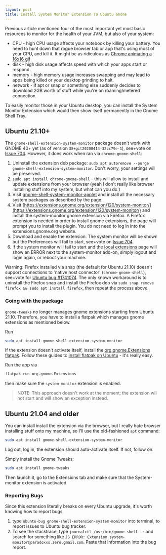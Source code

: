 ```yaml
---
layout: post
title: Install System Monitor Extension To Ubuntu Gnome
---
```


Previous article mentioned four of the most important yet most basic resources to monitor for the health of your JVM, but also
of your system:

* CPU - high CPU usage affects your notebook by killing your battery. You need to hunt down that rogue browser tab or app that's using most of your CPU, and kill it.
  It might be as ridiculous as [Chrome animating a 16x16 gif](https://bugs.chromium.org/p/chromium/issues/detail?id=165750)
* disk - high disk usage affects speed with which your apps start or respond.
* memory - high memory usage increases swapping and may lead to apps being killed or your desktop grinding to halt.
* network - if apt or snap or something else suddenly decides to download 2GB worth of stuff while you're on roaming/metered connection.

To easily monitor those in your Ubuntu desktop, you can install the System Monitor Extension which would then show itself permanently in the Gnome Shell Tray.

## Ubuntu 21.10+

The `gnome-shell-extension-system-monitor` package doesn't work with GNOME 40+ yet (as of version `38+git20200414-32cc79e-1`),
see+vote on [Issue 704](https://github.com/paradoxxxzero/gnome-shell-system-monitor-applet/issues/704).
However, it does work when ran via `chrome-gnome-shell`:

1. Uninstall the extension deb package: `sudo apt autoremove --purge gnome-shell-extension-system-monitor`.
   Don't worry, your settings will be preserved.
2. `sudo apt install chrome-gnome-shell` - this will allow to install and update extensions
   from your browser (yeah I don't really like browser installing stuff into my system, but what can you do.)
3. Visit [gnome-shell-system-monitor-applet](https://github.com/paradoxxxzero/gnome-shell-system-monitor-applet) and install
   all the necessary system packages as described by the page.
4. Visit [https://extensions.gnome.org/extension/120/system-monitor/](https://extensions.gnome.org/extension/120/system-monitor/)
   and install the system-monitor gnome extension via Firefox.
   A Firefox extension is needed in order to install gnome extensions, the page will prompt you to install the plugin. You do
   not need to log in into the extensions.gnome.org website.
5. Download and enable the extension. The system monitor will be shown but the Preferences
   will fail to start, see+vote on [Issue 704](https://github.com/paradoxxxzero/gnome-shell-system-monitor-applet/issues/704).
6. If the system monitor will fail to start and the [local extensions](https://extensions.gnome.org/local) page
   will show an ERROR next to the system-monitor add-on, simply logout and login again,
   or reboot your machine.

Warning: Firefox installed via snap (the default for Ubuntu 21.10) doesn't support
connections to 'native host connector' (`chrome-gnome-shell`), see+vote for
[Ubuntu bug #1741074](https://bugs.launchpad.net/ubuntu/+source/chromium-browser/+bug/1741074).
The only known workaround is to uninstall the
Firefox snap and install the Firefox deb via `sudo snap remove firefox && sudo apt install firefox`,
then repeat the process above.

### Going with the package

`gnome-tweaks` no longer manages gnome extensions starting from Ubuntu 21.10. Therefore,
you have to install a flatpak which manages gnome extensions as mentioned below.

Run

```bash
sudo apt install gnome-shell-extension-system-monitor
```

If the extension doesn't activate itself, install the [org.gnome.Extensions flatpak](https://flathub.org/apps/details/org.gnome.Extensions).
Follow these guides to [install flatpak on Ubuntu](https://flatpak.org/setup/Ubuntu/) - it's really easy.

Run the app via

```bash
flatpak run org.gnome.Extensions
```
then make sure the `system-monitor` extension is enabled.

> NOTE: This approach doesn't work at the moment; the extension will not start and
> will show an exception instead.

## Ubuntu 21.04 and older

You can install install the extension via the browser, but I really hate browser installing stuff onto my machine,
so I'll use the old-fashioned `apt` command:

```bash
sudo apt install gnome-shell-extension-system-monitor
```

Log out, log in, the extension should auto-activate itself. If not, follow on.

Simply install the Gnome Tweaks:

```bash
sudo apt install gnome-tweaks
```

Then launch it, go to the Extensions tab and make sure that the System-monitor extension is activated.

### Reporting Bugs

Since this extension literally breaks on every Ubuntu upgrade, it's worth knowing how to report bugs.

1. type `ubuntu-bug gnome-shell-extension-system-monitor` into terminal, to report issues to Ubuntu bug tracker.
2. To see the stacktrace, type `journalctl /usr/bin/gnome-shell -r` and search for something like `JS ERROR: Extension system-monitor@paradoxxx.zero.gmail.com`.
  Paste that information into the bug report.

